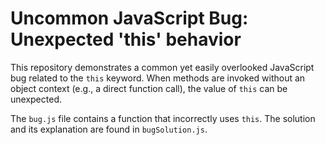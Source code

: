 # Uncommon JavaScript Bug: Unexpected 'this' behavior

This repository demonstrates a common yet easily overlooked JavaScript bug related to the `this` keyword. When methods are invoked without an object context (e.g., a direct function call), the value of `this` can be unexpected. 

The `bug.js` file contains a function that incorrectly uses `this`. The solution and its explanation are found in `bugSolution.js`.